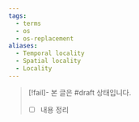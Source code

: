 ```yaml
---
tags:
  - terms
  - os
  - os-replacement
aliases:
  - Temporal locality
  - Spatial locality
  - Locality
---
```

> [!fail]- 본 글은 #draft 상태입니다.
> - [ ] 내용 정리